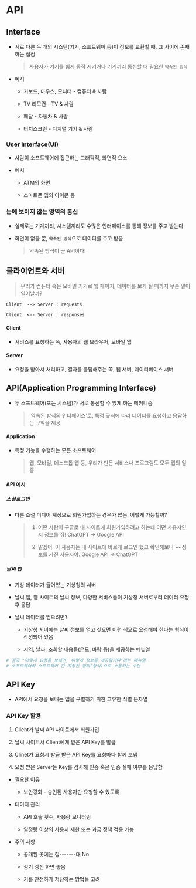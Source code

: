 # API

## Interface

- 서로 다른 두 개의 시스템(기기, 소프트웨어 등)이 정보를 교환할 때, 그 사이에 존재하는 접점
  
  > 사용자가 기기를 쉽게 동작 시키거나 기계끼리 통신할 때 필요한 `약속된 방식`

- 예시
  
  - 키보드, 마우스, 모니터 - 컴퓨터 & 사람
  
  - TV 리모컨 - TV & 사람
  
  - 페달 - 자동차 & 사람
  
  - 터치스크린 - 디지털 기기 & 사람

### User Interface(UI)

- 사람이 소프트웨어에 접근하는 그래픽적, 화면적 요소

- 예시
  
  - ATM의 화면
  
  - 스마트폰 앱의 아이콘 등

### 눈에 보이지 않는 영역의 통신

- 실제로는 기계끼리, 시스템끼리도 수많은 인터페이스를 통해 정보를 주고 받는다

- 화면이 없을 뿐, `약속된 방식`으로 데이터를 주고 받음
  
  > 약속된 방식이 곧 API이다!

## 클라이언트와 서버

> 우리가 컴퓨터 혹은 모바일 기기로 웹 페이지, 데이터를 보게 될 때까지 무슨 일이 일어날까?

`Client  --> Server : requests`

`Client  <-- Server : responses`

#### Client

- 서비스를 요청하는 쪽, 사용자의 웹 브라우저, 모바일 앱

#### Server

- 요청을 받아서 처리하고, 결과를 응답해주는 쪽, 웹 서버, 데이터베이스 서버

## API(Application Programming Interface)

- 두 소프트웨어(또는 시스템)가 서로 통신할 수 있게 하는 메커니즘
  
  > '약속된 방식의 인터페이스'로, 특정 규칙에 따라 데이터를 요청하고 응답하는 규칙을 제공

#### Application

- 특정 기능을 수행하는 모든 소프트웨어
  
  > 웹, 모바일, 데스크톱 앱 등, 우리가 만든 서비스나 프로그램도 모두 앱의 일종

#### API 예시

##### 소셜로그인

- 다른 소셜 미디어 계정으로 회원가입하는 경우가 많음. 어떻게 가능할까?  
  
  > 1. 어떤 사람이 구글로 내 사이트에 회원가입하려고 하는데 어떤 사용자인지 정보를 줘! ChatGPT -> Google API
  > 
  > 2. 알겠어. 이 사용자는 내 사이트에 바르게 로그인 했고 확인해보니 ~~정보를 가진 사용자야. Google API -> ChatGPT

##### 날씨 앱

- 기상 데이터가 들어있는 기상청의 서버

- 날씨 앱, 웹 사이트의 날씨 정보, 다양한 서비스들이 기상청 서버로부터 데이터 요청 후 응답

- 날씨 데이터를 얻으려면?
  
  - 기상청 서버에는 날씨 정보를 얻고 싶으면 이런 식으로 요청해야 한다는 형식이 작성되어 있음
  
  - 지역, 날짜, 조회할 내용들(온도, 바람 등)을 제공하는 메뉴얼

```python
# 결국 "이렇게 요청을 보내면, 이렇게 정보를 제공할거야"라는 메뉴얼
# 소프트웨어와 소프트웨어 간 지정된 정의(형식)으로 소통하는 수단
```

## API Key

- API에서 요청을 보내는 앱을 구별하기 위한 고유한 식별 문자열

### API Key 활용

1. Client가 날씨 API 사이트에서 회원가입

2. 날씨 사이트서 Client에게 받은 API Key를 발급

3. Clinet가 요청시 발급 받은 API Key를 요청마다 함께 보냄

4. 요청 받은 Server는 Key를 검사해 인증 혹은 인증 실패 여부를 응답함
- 필요한 이유
  
  - 보안강화 - 승인된 사용자만 요청할 수 있도록

- 데이터 관리
  
  - API 호출 횟수, 사용량 모니터링
  
  - 일정량 이상의 사용시 제한 또는 과금 정책 적용 가능

- 주의 사항
  
  - 공개된 곳에는 절-------대 No
  
  - 정기 갱신 하면 좋음
  
  - 키를 안전하게 저장하는 방법들 고려








